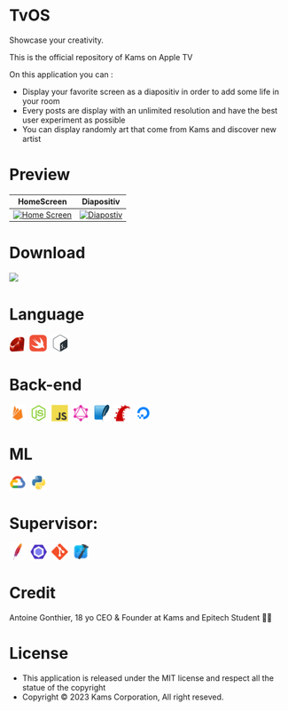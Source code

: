 # TvOS

Showcase your creativity.
  
This is the official repository of Kams on Apple TV

On this application you can :
- Display your favorite screen as a diapositiv in order to add some life in your room
- Every posts are display with an unlimited resolution and have the best user experiment as possible
- You can display randomly art that come from Kams and discover new artist

# Preview

HomeScreen               |  Diapositiv
:-------------------------:|:-------------------------:|
[<img src="https://firebasestorage.googleapis.com/v0/b/test-bdb24.appspot.com/o/screen%2FSimulator%20Screen%20Shot%20-%20Apple%20TV%20-%202023-02-27%20at%2015.39.09.png?alt=media&token=2f9fef8b-f750-417c-b7db-09033fe05ee4" alt="Home Screen" width="150"/>]()|[<img src="https://firebasestorage.googleapis.com/v0/b/test-bdb24.appspot.com/o/screen%2FSimulator%20Screen%20Shot%20-%20Apple%20TV%20-%202023-02-27%20at%2015.39.34.png?alt=media&token=7d4ea2b6-5fae-460e-aa0e-7c1f389acee4" alt="Diapostiv" width="150"/>]()

# Download

[![](https://firebasestorage.googleapis.com/v0/b/test-bdb24.appspot.com/o/Download_on_Apple_TV_Badge_US-UK_RGB_blk_092917.svg?alt=media&token=8c898afe-33a2-4954-b93b-d149954cdb1f)](https://apps.apple.com/lk/app/kams/id1616390258)

# Language

<a href ="https://www.ruby-lang.org/fr/"><img height="28" src="https://raw.githubusercontent.com/devicons/devicon/1119b9f84c0290e0f0b38982099a2bd027a48bf1/icons/ruby/ruby-original.svg"></a>&nbsp;
<a href ="https://www.apple.com/fr/swift/"><img height="32" src="https://raw.githubusercontent.com/devicons/devicon/1119b9f84c0290e0f0b38982099a2bd027a48bf1/icons/swift/swift-original.svg"></a>&nbsp;
<a href =""><img height="32" src="https://github.com/devicons/devicon/blob/master/icons/bash/bash-plain.svg"></a>&nbsp;

# Back-end

<a href ="https://console.firebase.google.com/"><img height="30" src="https://raw.githubusercontent.com/devicons/devicon/1119b9f84c0290e0f0b38982099a2bd027a48bf1/icons/firebase/firebase-plain.svg"></a>&nbsp;
<a href =""><img height="30" src="https://github.com/devicons/devicon/blob/master/icons/nodejs/nodejs-original.svg"></a>&nbsp;
<a href =""><img height="30" src="https://github.com/devicons/devicon/blob/master/icons/javascript/javascript-original.svg"></a>&nbsp;
<a href ="https://graphql.org/"><img height="30" src="https://raw.githubusercontent.com/devicons/devicon/1119b9f84c0290e0f0b38982099a2bd027a48bf1/icons/graphql/graphql-plain.svg"></a>&nbsp;
<a href =""><img height="30" src="https://github.com/devicons/devicon/blob/master/icons/sqlite/sqlite-original.svg"></a>&nbsp;
<a href =""><img height="30" src="https://github.com/devicons/devicon/blob/master/icons/rails/rails-plain.svg"></a>&nbsp;
<a href =""><img height="30" src="https://github.com/devicons/devicon/blob/master/icons/digitalocean/digitalocean-original.svg"></a>&nbsp;

# ML

<a href =""><img height="30" src="https://github.com/devicons/devicon/blob/master/icons/googlecloud/googlecloud-original.svg"></a>&nbsp;
<a href =""><img height="30" src="https://github.com/devicons/devicon/blob/master/icons/python/python-original.svg"></a>&nbsp;

# Supervisor:

<a href =""><img height="30" src="https://github.com/devicons/devicon/blob/master/icons/apache/apache-original.svg"></a>&nbsp;
<a href =""><img height="30" src="https://github.com/devicons/devicon/blob/master/icons/eslint/eslint-original.svg"></a>&nbsp;
<a href =""><img height="30" src="https://github.com/devicons/devicon/blob/master/icons/git/git-original.svg"></a>&nbsp;
<a href =""><img height="30" src="https://github.com/devicons/devicon/blob/master/icons/xcode/xcode-original.svg"></a>&nbsp;

# Credit
  
Antoine Gonthier, 18 yo CEO & Founder at Kams and Epitech Student 🧑‍💻
  
# License

- This application is released under the MIT license and respect all the statue of the copyright
- Copyright © 2023 Kams Corporation, All right reseved.
